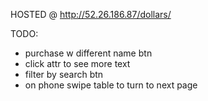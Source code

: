 HOSTED @ http://52.26.186.87/dollars/

TODO:
- purchase w different name btn
- click attr to see more text
- filter by search btn
- on phone swipe table to turn to next page
